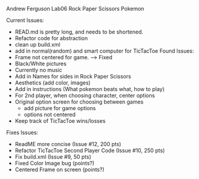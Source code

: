 Andrew Ferguson
Lab06
Rock Paper Scissors Pokemon

Current Issues:
 - READ.md is pretty long, and needs to be shortened.
 - Refactor code for abstraction
 - clean up build.xml
 - add in normal(random) and smart computer for TicTacToe
Found Issues:
 - Frame not centered for game. --> Fixed
 - Black/White pictures
 - Currently no music
 - Add in Names for sides in Rock Paper Scissors
 - Aesthetics (add color, images)
 - Add in instructions (What pokemon beats what, how to play)
 - For 2nd player, when choosing character, center options
 - Original option screen for choosing between games
   - add picture for game options
   - options not centered
 - Keep track of TicTacToe wins/losses

Fixes Issues: 
 - ReadME more concise (Issue #12, 200 pts)
 - Refactor TicTacToe Second Player Code (Issue #10, 250 pts)
 - Fix build.xml (Issue #9, 50 pts)
 - Fixed Color Image bug (points?)
 - Centered Frame on screen (points?)